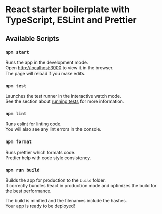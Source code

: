 # React starter boilerplate with TypeScript, ESLint and Prettier

## Available Scripts

### `npm start`

Runs the app in the development mode.\
Open [http://localhost:3000](http://localhost:3000) to view it in the browser. \
The page will reload if you make edits.

### `npm test`

Launches the test runner in the interactive watch mode.\
See the section about [running tests](https://facebook.github.io/create-react-app/docs/running-tests) for more information.

### `npm lint`

Runs eslint for linting code. \
You will also see any lint errors in the console.

### `npm format`

Runs prettier which formats code. \
Prettier help with code style consistency.

### `npm run build`

Builds the app for production to the `build` folder.\
It correctly bundles React in production mode and optimizes the build for the best performance.

The build is minified and the filenames include the hashes.\
Your app is ready to be deployed!
